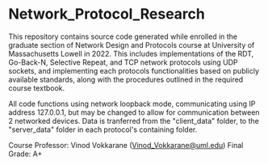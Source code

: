 # Network_Protocol_Research

This repository contains source code generated while enrolled in the graduate section of Network Design and Protocols course at 
University of Massachusetts Lowell in 2022. This includes implementations of the RDT, Go-Back-N, Selective Repeat, and TCP
network protocols using UDP sockets, and implementing each protocols functionalities based on publicly available standards,
along with the procedures outlined in the required course textbook.

All code functions using network loopback mode, communicating using IP address 127.0.0.1, but may be changed to allow for 
communication between 2 networked devices. Data is tranferred from the "client_data" folder, to the "server_data" folder in each
protocol's containing folder.

Course Professor: Vinod Vokkarane (Vinod_Vokkarane@uml.edu)
Final Grade:      A+
